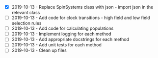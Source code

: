 - [x] 2019-10-13 - Replace SpinSystems class with json - import json in the relevant class
- [ ] 2019-10-13 - Add code for clock transitions - high field and low field selection rules
- [ ] 2019-10-13 - Add code for calculating populations
- [ ] 2019-10-13 - Implement logging for each method
- [ ] 2019-10-13 - Add appropriate docstrings for each method
- [ ] 2019-10-13 - Add unit tests for each method
- [ ] 2019-10-13 - Clean up files
